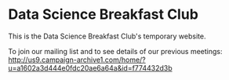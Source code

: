 # Data Science Breakfast Club

This is the Data Science Breakfast Club's temporary website.

To join our mailing list and to see details of our previous meetings: http://us9.campaign-archive1.com/home/?u=a1602a3d444e0fdc20ae6a64a&id=f774432d3b
